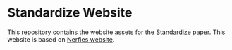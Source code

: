 # Standardize Website 
This repository contains the website assets for the [Standardize](https://arxiv.org/abs/2402.12593) paper. This website is based on [Nerfies website](https://github.com/nerfies/nerfies.github.io).
